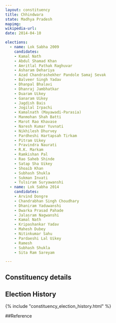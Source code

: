 ```yaml
---
layout: constituency
title: Chhindwara
state: Madhya Pradesh
mapimg: 
wikipedia-url: 
date: 2014-04-10

elections: 
  - name: Lok Sabha 2009
    candidates: 
    - Kamal Nath 
    - Abdul Shamad Khan 
    - Amritlal Pathak Raghuvar 
    - Asharam Dehariya 
    - Azad Chandrashekher Pandole Samaj Sevak 
    - Balveer Singh Yadav 
    - Dhanpal Bhalavi 
    - Dhanraj Jambhatkar 
    - Duaram Uikey 
    - Ganaram Uikey 
    - Jagdish Bais 
    - Jogilal Irpachi 
    - Kamalnath (Mayawadi-Parasia) 
    - Manmohan Shah Batti 
    - Marot Rao Khavase 
    - Naresh Kumar Yuvnati 
    - Nikhilesh Dhurvey 
    - Pardheshi Hartapsah Tirkam 
    - Pitram Uikey 
    - Pravindra Naurati 
    - R.K. Markam 
    - Ramkishan Pal 
    - Rao Saheb Shinde 
    - Satap Sha Uikey 
    - Shoaib Khan 
    - Subhash Shukla 
    - Sukman Invati 
    - Tulsiram Suryawanshi  
  - name: Lok Sabha 2014
    candidates: 
    - Arvind Dongre 
    - Chandrabhan Singh Choudhary 
    - Dhaniram Yaduwanshi 
    - Dwarka Prasad Pahade 
    - Jalasram Nagwanshi 
    - Kamal Nath 
    - Kripashankar Yadav 
    - Mahesh Dubey 
    - Nitinkumar Sahu 
    - Pardaeshi Lal Uikey 
    - Ramesh 
    - Subhash Shukla 
    - Sita Ram Sareyam  

---
```


## Constituency details


## Election History
{% include "constituency_election_history.html" %}

##Reference
